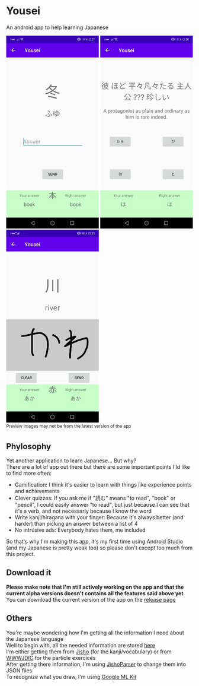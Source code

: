 # Yousei
An android app to help learning Japanese

<img src="preview/01.jpg" width="250" alt="Preview 01"/> <img src="preview/02.jpg" width="250" alt="Preview 02"/> <img src="preview/03.jpg" width="250" alt="Preview 03"/><br/>
<sup>Preview images may not be from the latest version of the app</sup>

## Phylosophy
Yet another application to learn Japanese... But why?<br/>
There are a lot of app out there but there are some important points I'ld like to find more often:
 - Gamification: I think it's easier to learn with things like experience points and achievements
 - Clever quizzes: If you ask me if "読む" means "to read", "book" or "pencil", I could easily answer "to read", but just because I can see that it's a verb, and not necessarly because I know the word
 - Write kanji/hiragana with your finger: Because it's always better (and harder) than picking an answer between a list of 4
 - No intrusive ads: Everybody hates them, me included
 
So that's why I'm making this app, it's my first time using Android Studio (and my Japanese is pretty weak too) so please don't except too much from this project.

## Download it
**Please make note that I'm still actively working on the app and that the current alpha versions doesn't contains all the features said above yet**<br/>
You can download the current version of the app on the [release page](https://github.com/Xwilarg/Yousei/releases)

## Others
You're maybe wondering how I'm getting all the information I need about the Japanese language<br/>
Well to begin with, all the needed information are stored [here](app/src/main/res/raw)<br/>
I'm either getting them from [Jisho](https://jisho.org/) (for the kanji/vocabulary) or from [WWWJDIC](http://www.edrdg.org/cgi-bin/wwwjdic/wwwjdic) for the particle exercices<br/>
After getting there information, I'm using [JishoParser](https://github.com/Xwilarg/JishoParser) to change them into JSON files<br/>
To recognize what you draw, I'm using [Google ML Kit](https://developers.google.com/ml-kit/vision/digital-ink-recognition/)
